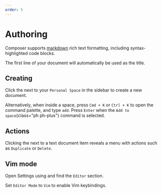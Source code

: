 ```yaml
---
order: 5
---
```


# Authoring

Composer supports [markdown](https://commonmark.org/help/) rich text formatting, including syntax-highlighted code blocks.

The first line of your document will automatically be used as the title.

## Creating

Click the <HopeIcon icon="plus" /> next to your <span class="composer-green">`Personal Space`</span> in the sidebar to create a new document.

Alternatively, when inside a space, press `Cmd + K` or `Ctrl + K` to open the command palette, and type `add`. Press `Enter` when the `Add to space`{class="ph ph-plus"} command is selected.

## Actions

Clicking the <HopeIcon icon="dots-three-vertical"/> next to a text document item reveals a menu with actions such as `Duplicate` or `Delete`.

## Vim mode

Open Settings using <HopeIcon icon="gear" /> and find the `Editor` section.

Set `Editor Mode` to `Vim` to enable Vim keybindings.
